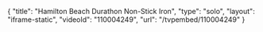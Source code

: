 {
    "title": "Hamilton Beach Durathon Non-Stick Iron",
    "type": "solo",
    "layout": "iframe-static",
    "videoId": "110004249",
    "url": "\/tvpembed\/110004249"
}